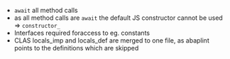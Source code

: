 * `await` all method calls
* as all method calls are `await` the default JS constructor cannot be used => `constructor_`
* Interfaces required foraccess to eg. constants
* CLAS locals_imp and locals_def are merged to one file, as abaplint points to the definitions which are skipped